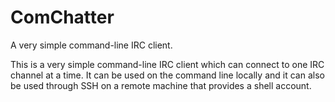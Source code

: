 # ComChatter
A very simple command-line IRC client.

This is a very simple command-line IRC client which can connect to one IRC channel at a time.  It can be used on the command line locally and it can also be used through SSH on a remote machine that provides a shell account.
